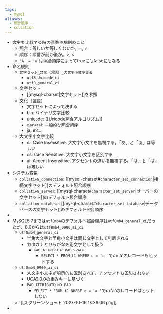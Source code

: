 ```yaml
---
tags:
  - mysql
aliases:
  - 照合順序
  - collation
---
```

- 文字を比較する時の基準や規則のこと
	- 照合：等しいか等しくないか。=, ≠
	- 順序：順番が前か後か。>, <
	- `'A' = 'a'`は照合順序によってtrueにもfalseにもなる
- 命名規則
	- `文字セット_文化（言語）_大文字小文字比較`
		- `utf8_Unicode_ci`
		- `utf8_general_ci`
	- 文字セット
		- [[mysql-charset|文字セット]]を参照
	- 文化（言語）
		- 文字セットによって決まる
		- bin: バイナリ文字比較
		- unicode: [[Unicode照合アルゴリズム]]
		- general: 一般的な照合順序
		- ja, etc...
	- 大文字小文字比較
		- ci: Case Insensitive. 大文字小文字を無視する。「あ」と「ぁ」は等しい
		- cs: Case Sensitive. 大文字小文字を区別する
		- ai: Accent Insensitive. アクセントの違いを無視する。「は」と「ぱ」は等しい
- システム変数
	- `collation_connection`: [[mysql-charset#`character_set_connection`|接続文字セット]]のデフォルト照合順序
	- `collation_server`: [[mysql-charset#`character_set_server`|サーバーの文字セット]]のデフォルト照合順序
	- `collation_database`: [[mysql-charset#`character_set_database`|データベースの文字セット]]のデフォルト照合順序
- 
- MySQL5.7までは`utf8mb4`のデフォルト照合順序は`utf8mb4_general_ci`だったが、8.0からは`utf8mb4_0900_ai_ci`
	- `utf8mb4_general_ci`
		- 半角大文字と半角小文字は同じ文字として判断される
		- カタカナとひらがなを別文字として扱う
			- `PAD_ATTRIBUTE`: `PAD SPACE`
				- `SELECT * FROM t1 WHERE c = 'a '`でc='a'のレコードもヒットする
	- `utf8mb4_0900_ai_ci`
		- 大文字小文字が明示的に区別されず、アクセントも区別されない
		- UCA9.0.0の重みキーに基づく
		- `PAD_ATTRIBUTE`: `NO PAD`
			- `SELECT * FROM t1 WHERE c = 'a '`でc='a'のレコードはヒットしない
	- ![[スクリーンショット 2023-10-16 18.28.06.png]]
- 

